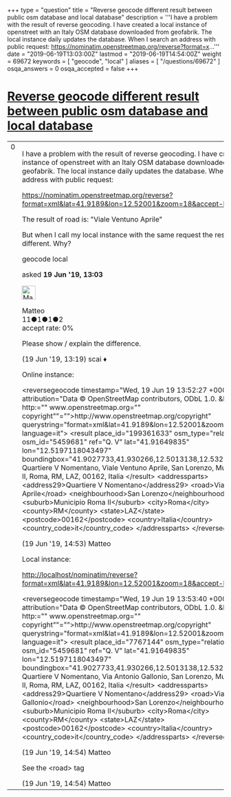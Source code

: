 +++
type = "question"
title = "Reverse geocode different result between public osm database and local database"
description = '''I have a problem with the result of reverse geocoding. I have created a local instance of openstreet with an Italy OSM database downloaded from geofabrik. The local instance daily updates the database. When I search an address with public request: https://nominatim.openstreetmap.org/reverse?format=x...'''
date = "2019-06-19T13:03:00Z"
lastmod = "2019-06-19T14:54:00Z"
weight = 69672
keywords = [ "geocode", "local" ]
aliases = [ "/questions/69672" ]
osqa_answers = 0
osqa_accepted = false
+++

<div class="headNormal">

# [Reverse geocode different result between public osm database and local database](/questions/69672/reverse-geocode-different-result-between-public-osm-database-and-local-database)

</div>

<div id="main-body">

<div id="askform">

<table id="question-table" style="width:100%;">
<colgroup>
<col style="width: 50%" />
<col style="width: 50%" />
</colgroup>
<tbody>
<tr>
<td style="width: 30px; vertical-align: top"><div class="vote-buttons">
<span id="post-69672-upvote" class="ajax-command post-vote up" rel="nofollow" title="I like this post (click again to cancel)"> </span>
<div id="post-69672-score" class="post-score" title="current number of votes">
0
</div>
<span id="post-69672-downvote" class="ajax-command post-vote down" rel="nofollow" title="I dont like this post (click again to cancel)"> </span> <span id="favorite-mark" class="ajax-command favorite-mark" rel="nofollow" title="mark/unmark this question as favorite (click again to cancel)"> </span>
<div id="favorite-count" class="favorite-count">
&#10;</div>
</div></td>
<td><div id="item-right">
<div class="question-body">
<p>I have a problem with the result of reverse geocoding. I have created a local instance of openstreet with an Italy OSM database downloaded from geofabrik. The local instance daily updates the database. When I search an address with public request:</p>
<p><a href="https://nominatim.openstreetmap.org/reverse?format=xml&amp;lat=41.9189&amp;lon=12.52001&amp;zoom=18&amp;accept-language=it">https://nominatim.openstreetmap.org/reverse?format=xml&amp;lat=41.9189&amp;lon=12.52001&amp;zoom=18&amp;accept-language=it</a></p>
<p>The result of road is: "Viale Ventuno Aprile"</p>
<p>But when I call my local instance with the same request the result of road is different. Why?</p>
</div>
<div id="question-tags" class="tags-container tags">
<span class="post-tag tag-link-geocode" rel="tag" title="see questions tagged &#39;geocode&#39;">geocode</span> <span class="post-tag tag-link-local" rel="tag" title="see questions tagged &#39;local&#39;">local</span>
</div>
<div id="question-controls" class="post-controls">
&#10;</div>
<div class="post-update-info-container">
<div class="post-update-info post-update-info-user">
<p>asked <strong>19 Jun '19, 13:03</strong></p>
<img src="https://secure.gravatar.com/avatar/140f75303f0de1e13abf0713e9c5b2f1?s=32&amp;d=identicon&amp;r=g" class="gravatar" width="32" height="32" alt="Matteo&#39;s gravatar image" />
<p><span>Matteo</span><br />
<span class="score" title="11 reputation points">11</span><span title="1 badges"><span class="badge1">●</span><span class="badgecount">1</span></span><span title="1 badges"><span class="silver">●</span><span class="badgecount">1</span></span><span title="2 badges"><span class="bronze">●</span><span class="badgecount">2</span></span><br />
<span class="accept_rate" title="Rate of the user&#39;s accepted answers">accept rate:</span> <span title="Matteo has no accepted answers">0%</span></p>
</div>
</div>
<div id="comments-container-69672" class="comments-container">
<span id="69673"></span>
<div id="comment-69673" class="comment">
<div id="post-69673-score" class="comment-score">
&#10;</div>
<div class="comment-text">
<p>Please show / explain the difference.</p>
</div>
<div id="comment-69673-info" class="comment-info">
<span class="comment-age">(19 Jun '19, 13:19)</span> <span class="comment-user userinfo">scai ♦</span>
</div>
</div>
<span id="69674"></span>
<div id="comment-69674" class="comment">
<div id="post-69674-score" class="comment-score">
&#10;</div>
<div class="comment-text">
<p>Online instance:</p>
<p>&lt;reversegeocode timestamp="Wed, 19 Jun 19 13:52:27 +0000" attribution="Data © OpenStreetMap contributors, ODbL 1.0. &amp;lt;a href=" http:="" www.openstreetmap.org="" copyright""=""&gt;http://www.openstreetmap.org/copyright" querystring="format=xml&amp;lat=41.9189&amp;lon=12.52001&amp;zoom=18&amp;accept-language=it"&gt; &lt;result place_id="199361633" osm_type="relation" osm_id="5459681" ref="Q. V" lat="41.91649835" lon="12.5197118043497" boundingbox="41.9027733,41.930266,12.5013138,12.5325107"&gt; Quartiere V Nomentano, Viale Ventuno Aprile, San Lorenzo, Municipio Roma II, Roma, RM, LAZ, 00162, Italia &lt;/result&gt; &lt;addressparts&gt; &lt;address29&gt;Quartiere V Nomentano&lt;/address29&gt; &lt;road&gt;Viale Ventuno Aprile&lt;/road&gt; &lt;neighbourhood&gt;San Lorenzo&lt;/neighbourhood&gt; &lt;suburb&gt;Municipio Roma II&lt;/suburb&gt; &lt;city&gt;Roma&lt;/city&gt; &lt;county&gt;RM&lt;/county&gt; &lt;state&gt;LAZ&lt;/state&gt; &lt;postcode&gt;00162&lt;/postcode&gt; &lt;country&gt;Italia&lt;/country&gt; &lt;country_code&gt;it&lt;/country_code&gt; &lt;/addressparts&gt; &lt;/reversegeocode&gt;</p>
</div>
<div id="comment-69674-info" class="comment-info">
<span class="comment-age">(19 Jun '19, 14:53)</span> <span class="comment-user userinfo">Matteo</span>
</div>
</div>
<span id="69675"></span>
<div id="comment-69675" class="comment">
<div id="post-69675-score" class="comment-score">
&#10;</div>
<div class="comment-text">
<p>Local instance:</p>
<p><a href="http://localhost/nominatim/reverse?format=xml&amp;lat=41.9189&amp;lon=12.52001&amp;zoom=18&amp;accept-language=it">http://localhost/nominatim/reverse?format=xml&amp;lat=41.9189&amp;lon=12.52001&amp;zoom=18&amp;accept-language=it</a></p>
<p>&lt;reversegeocode timestamp="Wed, 19 Jun 19 13:53:40 +0000" attribution="Data © OpenStreetMap contributors, ODbL 1.0. &amp;lt;a href=" http:="" www.openstreetmap.org="" copyright""=""&gt;http://www.openstreetmap.org/copyright" querystring="format=xml&amp;lat=41.9189&amp;lon=12.52001&amp;zoom=18&amp;accept-language=it"&gt; &lt;result place_id="7767144" osm_type="relation" osm_id="5459681" ref="Q. V" lat="41.91649835" lon="12.5197118043497" boundingbox="41.9027733,41.930266,12.5013138,12.5325107"&gt; Quartiere V Nomentano, Via Antonio Gallonio, San Lorenzo, Municipio Roma II, Roma, RM, LAZ, 00162, Italia &lt;/result&gt; &lt;addressparts&gt; &lt;address29&gt;Quartiere V Nomentano&lt;/address29&gt; &lt;road&gt;Via Antonio Gallonio&lt;/road&gt; &lt;neighbourhood&gt;San Lorenzo&lt;/neighbourhood&gt; &lt;suburb&gt;Municipio Roma II&lt;/suburb&gt; &lt;city&gt;Roma&lt;/city&gt; &lt;county&gt;RM&lt;/county&gt; &lt;state&gt;LAZ&lt;/state&gt; &lt;postcode&gt;00162&lt;/postcode&gt; &lt;country&gt;Italia&lt;/country&gt; &lt;country_code&gt;it&lt;/country_code&gt; &lt;/addressparts&gt; &lt;/reversegeocode&gt;</p>
</div>
<div id="comment-69675-info" class="comment-info">
<span class="comment-age">(19 Jun '19, 14:54)</span> <span class="comment-user userinfo">Matteo</span>
</div>
</div>
<span id="69676"></span>
<div id="comment-69676" class="comment">
<div id="post-69676-score" class="comment-score">
&#10;</div>
<div class="comment-text">
<p>See the &lt;road&gt; tag</p>
</div>
<div id="comment-69676-info" class="comment-info">
<span class="comment-age">(19 Jun '19, 14:54)</span> <span class="comment-user userinfo">Matteo</span>
</div>
</div>
</div>
<div id="comment-tools-69672" class="comment-tools">
&#10;</div>
<div class="clear">
&#10;</div>
<div id="comment-69672-form-container" class="comment-form-container">
&#10;</div>
<div class="clear">
&#10;</div>
</div></td>
</tr>
</tbody>
</table>

</div>

</div>

